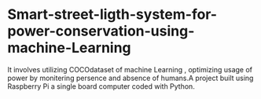 # Smart-street-ligth-system-for-power-conservation-using-machine-Learning
It involves utilizing COCOdataset of machine Learning , optimizing usage of power by  monitering  persence and absence of humans.A project built using Raspberry Pi a single board  computer coded  with Python.   
